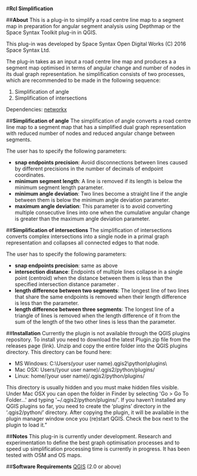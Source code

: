 #**Rcl Simplification**

##**About**
This is a plug-in to simplify a road centre line map to a segment map in preparation for angular segment analysis using Depthmap or the Space Syntax Toolkit plug-in in QGIS.

This plug-in was developed by Space Syntax Open Digital Works (C) 2016 Space Syntax Ltd.

The plug-in takes as an input a road centre line map and produces a a segment map optimised in terms of angular change and number of nodes in its dual graph representation.
he simplification consists of two processes, which are recommended to be made in the following sequence:
1. Simplification of angle
2. Simplification of intersections

Dependencies: [networkx](https://networkx.readthedocs.io/en/stable/install.html)

##**Simplification of angle**
The simplification of angle converts a road centre line map to a segment map that has a simplified dual graph
representation with reduced number of nodes and reduced angular change between segments.

The user has to specify the following parameters:

- **snap endpoints precision**: Avoid disconnections between lines caused by different precisions in the number of decimals
of endpoint coordinates.
- **minimum segment length**: A line  is removed if its length is below the minimum segment length parameter.
- **minimum angle deviation**: Two lines become a straight line if the angle between them is below the minimum angle
deviation parameter.
- **maximum angle deviation**: This parameter is to avoid converting multiple consecutive lines into one when the cumulative
angular change is greater than the maximum angle deviation parameter.

##**Simplification of intersections**
The simplification of intersections converts complex intersections into a single node in a primal graph representation
and collapses all connected edges to that node.

The user has to specify the following parameters:
- **snap endpoints precision**: same as above
- **intersection distance**: Endpoints  of multiple lines collapse in a single point (centroid) when the distance between
them is less than the specified intersection distance parameter .
- **length difference between two segments**: The longest line of two lines that share the same endpoints is removed when their length 
difference is less than the parameter.
- **length difference between three segments**: The longest line of a triangle of lines is removed when the length difference of it from the
 sum of the length of the two other lines is less than the parameter.

##**Installation**
Currently the plugin
is not available through the QGIS plugins repository. To install you
need to download the latest Plugin.zip file from the releases page (link). Unzip and copy
the entire folder into the QGIS plugins directory.
This directory can be found here:
* MS Windows: C:\Users\(your user name)\.qgis2\python\plugins\
* Mac OSX: Users/(your user name)/.qgis2/python/plugins/
* Linux: home/(your user name)/.qgis2/python/plugins/

This directory is usually hidden and you must make hidden files visible.
Under Mac OSX you can open the folder in Finder by selecting 'Go > Go To Folder...' and
typing '~/.qgis2/python/plugins/'.
If you haven’t installed any QGIS plugins so far, you need to create the ‘plugins’ directory in
the ‘.qgis2/python/’ directory.
After copying the plugin, it will be available in the plugin manager window once you (re)start
QGIS. Check the box next to the plugin to load it.”

##**Notes**
This plug-in is currently under development. Research and experimentation to define the best graph optimisation
processes and to speed up simplification processing time is currently in progress.
It has been tested with OSM and OS maps.


##**Software Requirements**
[QGIS](http://www.qgis.org/en/site/) (2.0 or above)